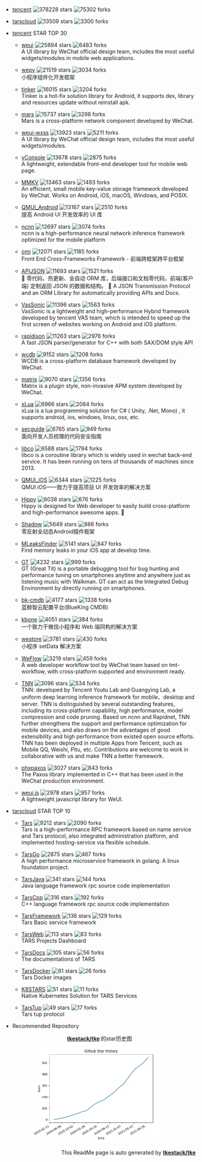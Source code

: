 
+ [tencent](https://github.com/tencent)
![378228 stars](https://img.shields.io/badge/Stars-378228-green)
![75302 forks](https://img.shields.io/badge/Forks-75302-green)

+ [tarscloud](https://github.com/tarscloud)
![13509 stars](https://img.shields.io/badge/Stars-13509-green)
![3300 forks](https://img.shields.io/badge/Forks-3300-green)





+ [tencent](https://github.com/tencent) STAR TOP 30 
    
    + [weui](https://github.com/tencent/weui) 
    ![25894 stars](https://img.shields.io/badge/Stars-25894-green)
    ![6483 forks](https://img.shields.io/badge/Forks-6483-green)  
    A UI library by WeChat official design team, includes the most useful widgets/modules in mobile web applications.
    
    + [wepy](https://github.com/tencent/wepy) 
    ![21519 stars](https://img.shields.io/badge/Stars-21519-green)
    ![3034 forks](https://img.shields.io/badge/Forks-3034-green)  
    小程序组件化开发框架
    
    + [tinker](https://github.com/tencent/tinker) 
    ![16015 stars](https://img.shields.io/badge/Stars-16015-green)
    ![3204 forks](https://img.shields.io/badge/Forks-3204-green)  
    Tinker is a hot-fix solution library for Android, it supports dex, library and resources update without reinstall apk.
    
    + [mars](https://github.com/tencent/mars) 
    ![15737 stars](https://img.shields.io/badge/Stars-15737-green)
    ![3298 forks](https://img.shields.io/badge/Forks-3298-green)  
    Mars is a cross-platform network component  developed by WeChat.
    
    + [weui-wxss](https://github.com/tencent/weui-wxss) 
    ![13923 stars](https://img.shields.io/badge/Stars-13923-green)
    ![5211 forks](https://img.shields.io/badge/Forks-5211-green)  
    A UI library by WeChat official design team, includes the most useful widgets/modules.
    
    + [vConsole](https://github.com/tencent/vConsole) 
    ![13678 stars](https://img.shields.io/badge/Stars-13678-green)
    ![2875 forks](https://img.shields.io/badge/Forks-2875-green)  
    A lightweight, extendable front-end developer tool for mobile web page.
    
    + [MMKV](https://github.com/tencent/MMKV) 
    ![13463 stars](https://img.shields.io/badge/Stars-13463-green)
    ![1493 forks](https://img.shields.io/badge/Forks-1493-green)  
    An efficient, small mobile key-value storage framework developed by WeChat. Works on Android, iOS, macOS, Windows, and POSIX.
    
    + [QMUI_Android](https://github.com/tencent/QMUI_Android) 
    ![13167 stars](https://img.shields.io/badge/Stars-13167-green)
    ![2510 forks](https://img.shields.io/badge/Forks-2510-green)  
    提高 Android UI 开发效率的 UI 库
    
    + [ncnn](https://github.com/tencent/ncnn) 
    ![12697 stars](https://img.shields.io/badge/Stars-12697-green)
    ![3074 forks](https://img.shields.io/badge/Forks-3074-green)  
    ncnn is a high-performance neural network inference framework optimized for the mobile platform
    
    + [omi](https://github.com/tencent/omi) 
    ![12071 stars](https://img.shields.io/badge/Stars-12071-green)
    ![1185 forks](https://img.shields.io/badge/Forks-1185-green)  
     Front End Cross-Frameworks Framework - 前端跨框架跨平台框架
    
    + [APIJSON](https://github.com/tencent/APIJSON) 
    ![11693 stars](https://img.shields.io/badge/Stars-11693-green)
    ![1521 forks](https://img.shields.io/badge/Forks-1521-green)  
    🚀 零代码、热更新、全自动 ORM 库，后端接口和文档零代码，前端(客户端) 定制返回 JSON 的数据和结构。 🚀 A JSON Transmission Protocol and an ORM Library for automatically providing APIs and Docs.
    
    + [VasSonic](https://github.com/tencent/VasSonic) 
    ![11396 stars](https://img.shields.io/badge/Stars-11396-green)
    ![1563 forks](https://img.shields.io/badge/Forks-1563-green)  
    VasSonic is a lightweight and high-performance Hybrid framework developed by tencent VAS team, which is intended to speed up the first screen of websites working on Android and iOS platform. 
    
    + [rapidjson](https://github.com/tencent/rapidjson) 
    ![11263 stars](https://img.shields.io/badge/Stars-11263-green)
    ![2976 forks](https://img.shields.io/badge/Forks-2976-green)  
    A fast JSON parser/generator for C++ with both SAX/DOM style API
    
    + [wcdb](https://github.com/tencent/wcdb) 
    ![9152 stars](https://img.shields.io/badge/Stars-9152-green)
    ![1208 forks](https://img.shields.io/badge/Forks-1208-green)  
    WCDB is a cross-platform database framework developed by WeChat.
    
    + [matrix](https://github.com/tencent/matrix) 
    ![9070 stars](https://img.shields.io/badge/Stars-9070-green)
    ![1356 forks](https://img.shields.io/badge/Forks-1356-green)  
    Matrix is a plugin style, non-invasive APM system developed by WeChat.
    
    + [xLua](https://github.com/tencent/xLua) 
    ![6966 stars](https://img.shields.io/badge/Stars-6966-green)
    ![2084 forks](https://img.shields.io/badge/Forks-2084-green)  
    xLua is a lua programming solution for  C# ( Unity, .Net, Mono) , it supports android, ios, windows, linux, osx, etc.
    
    + [secguide](https://github.com/tencent/secguide) 
    ![6765 stars](https://img.shields.io/badge/Stars-6765-green)
    ![949 forks](https://img.shields.io/badge/Forks-949-green)  
    面向开发人员梳理的代码安全指南
    
    + [libco](https://github.com/tencent/libco) 
    ![6588 stars](https://img.shields.io/badge/Stars-6588-green)
    ![1794 forks](https://img.shields.io/badge/Forks-1794-green)  
    libco is a coroutine library which is widely used in wechat  back-end service. It has been running on tens of thousands of machines since 2013.
    
    + [QMUI_iOS](https://github.com/tencent/QMUI_iOS) 
    ![6344 stars](https://img.shields.io/badge/Stars-6344-green)
    ![1225 forks](https://img.shields.io/badge/Forks-1225-green)  
    QMUI iOS——致力于提高项目 UI 开发效率的解决方案
    
    + [Hippy](https://github.com/tencent/Hippy) 
    ![6038 stars](https://img.shields.io/badge/Stars-6038-green)
    ![676 forks](https://img.shields.io/badge/Forks-676-green)  
    Hippy is designed for Web developer to easily build cross-platform and high-performance awesome apps. 👏
    
    + [Shadow](https://github.com/tencent/Shadow) 
    ![5649 stars](https://img.shields.io/badge/Stars-5649-green)
    ![866 forks](https://img.shields.io/badge/Forks-866-green)  
    零反射全动态Android插件框架
    
    + [MLeaksFinder](https://github.com/tencent/MLeaksFinder) 
    ![5141 stars](https://img.shields.io/badge/Stars-5141-green)
    ![847 forks](https://img.shields.io/badge/Forks-847-green)  
    Find memory leaks in your iOS app at develop time.
    
    + [GT](https://github.com/tencent/GT) 
    ![4232 stars](https://img.shields.io/badge/Stars-4232-green)
    ![999 forks](https://img.shields.io/badge/Forks-999-green)  
    GT (Great Tit) is a portable debugging tool for bug hunting and performance tuning on smartphones anytime and anywhere just as listening music with Walkman. GT can act as the Integrated Debug Environment by directly running on smartphones.
    
    + [bk-cmdb](https://github.com/tencent/bk-cmdb) 
    ![4177 stars](https://img.shields.io/badge/Stars-4177-green)
    ![1338 forks](https://img.shields.io/badge/Forks-1338-green)  
    蓝鲸智云配置平台(BlueKing CMDB)
    
    + [kbone](https://github.com/tencent/kbone) 
    ![4051 stars](https://img.shields.io/badge/Stars-4051-green)
    ![384 forks](https://img.shields.io/badge/Forks-384-green)  
    一个致力于微信小程序和 Web 端同构的解决方案
    
    + [westore](https://github.com/tencent/westore) 
    ![3781 stars](https://img.shields.io/badge/Stars-3781-green)
    ![430 forks](https://img.shields.io/badge/Forks-430-green)  
    小程序 setData 解决方案
    
    + [WeFlow](https://github.com/tencent/WeFlow) 
    ![3219 stars](https://img.shields.io/badge/Stars-3219-green)
    ![459 forks](https://img.shields.io/badge/Forks-459-green)  
    A web developer workflow tool by WeChat team based on tmt-workflow, with cross-platform supported and environment ready.
    
    + [TNN](https://github.com/tencent/TNN) 
    ![3096 stars](https://img.shields.io/badge/Stars-3096-green)
    ![534 forks](https://img.shields.io/badge/Forks-534-green)  
    TNN: developed by Tencent Youtu Lab and Guangying Lab, a uniform deep learning inference framework for mobile、desktop and server. TNN is distinguished by several outstanding features, including its cross-platform capability, high performance, model compression and code pruning. Based on ncnn and Rapidnet, TNN further strengthens the support and performance optimization for mobile devices, and also draws on the advantages of good extensibility and high performance from existed open source efforts. TNN has been deployed in multiple Apps from Tencent, such as Mobile QQ, Weishi, Pitu, etc. Contributions are welcome to work in collaborative with us and make TNN a better framework. 
    
    + [phxpaxos](https://github.com/tencent/phxpaxos) 
    ![3027 stars](https://img.shields.io/badge/Stars-3027-green)
    ![843 forks](https://img.shields.io/badge/Forks-843-green)  
    The Paxos library implemented in C++ that has been used in the WeChat production environment.
    
    + [weui.js](https://github.com/tencent/weui.js) 
    ![2978 stars](https://img.shields.io/badge/Stars-2978-green)
    ![957 forks](https://img.shields.io/badge/Forks-957-green)  
    A lightweight javascript library for WeUI.
    

+ [tarscloud](https://github.com/tarscloud) STAR TOP 10 
    
    + [Tars](https://github.com/tarscloud/Tars) 
    ![9212 stars](https://img.shields.io/badge/Stars-9212-green)
    ![2090 forks](https://img.shields.io/badge/Forks-2090-green)  
    Tars is a high-performance RPC framework based on name service and Tars protocol, also integrated administration platform, and implemented hosting-service via flexible schedule.
    
    + [TarsGo](https://github.com/tarscloud/TarsGo) 
    ![2875 stars](https://img.shields.io/badge/Stars-2875-green)
    ![467 forks](https://img.shields.io/badge/Forks-467-green)  
    A  high performance microservice  framework  in golang. A linux foundation project.
    
    + [TarsJava](https://github.com/tarscloud/TarsJava) 
    ![341 stars](https://img.shields.io/badge/Stars-341-green)
    ![144 forks](https://img.shields.io/badge/Forks-144-green)  
    Java language framework rpc source code implementation
    
    + [TarsCpp](https://github.com/tarscloud/TarsCpp) 
    ![316 stars](https://img.shields.io/badge/Stars-316-green)
    ![192 forks](https://img.shields.io/badge/Forks-192-green)  
    C++ language framework rpc source code implementation
    
    + [TarsFramework](https://github.com/tarscloud/TarsFramework) 
    ![136 stars](https://img.shields.io/badge/Stars-136-green)
    ![129 forks](https://img.shields.io/badge/Forks-129-green)  
    Tars Basic service framework
    
    + [TarsWeb](https://github.com/tarscloud/TarsWeb) 
    ![113 stars](https://img.shields.io/badge/Stars-113-green)
    ![83 forks](https://img.shields.io/badge/Forks-83-green)  
    TARS Projects Dashboard
    
    + [TarsDocs](https://github.com/tarscloud/TarsDocs) 
    ![105 stars](https://img.shields.io/badge/Stars-105-green)
    ![56 forks](https://img.shields.io/badge/Forks-56-green)  
    The documentations of TARS
    
    + [TarsDocker](https://github.com/tarscloud/TarsDocker) 
    ![81 stars](https://img.shields.io/badge/Stars-81-green)
    ![26 forks](https://img.shields.io/badge/Forks-26-green)  
    Tars Docker  images
    
    + [K8STARS](https://github.com/tarscloud/K8STARS) 
    ![51 stars](https://img.shields.io/badge/Stars-51-green)
    ![11 forks](https://img.shields.io/badge/Forks-11-green)  
    Native Kubernetes  Solution for TARS Services
    
    + [TarsTup](https://github.com/tarscloud/TarsTup) 
    ![49 stars](https://img.shields.io/badge/Stars-49-green)
    ![17 forks](https://img.shields.io/badge/Forks-17-green)  
    Tars tup protocol
    


+ Recommended Repository  
<p align="center">
      <strong>
        <a href="https://github.com/tkestack/tke" target="_blank">tkestack/tke</a>
      </strong>  的star历史图
  <br>
  <img src="https://raw.githubusercontent.com/ButterAndButterfly/GithubTools/master/data/stars_history.jpg" width="350px"></img>    
</p>

<p align="right">
      This ReadMe page is auto generated by 
      <strong>
        <a href="https://github.com/tkestack/tke" target="_blank">tkestack/tke</a><br>
      </strong>   
</p>